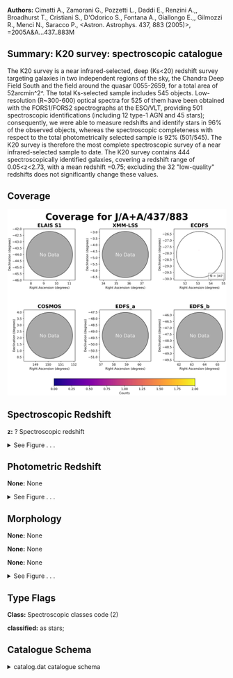 

**Authors:** Cimatti A., Zamorani G., Pozzetti L., Daddi E., Renzini A.,, Broadhurst T., Cristiani S., D'Odorico S., Fontana A., Giallongo E.,, Gilmozzi R., Menci N., Saracco P., <Astron. Astrophys. 437, 883 (2005)>, =2005A&A...437..883M

## Summary: K20 survey: spectroscopic catalogue

The K20 survey is a near infrared-selected, deep (Ks<20) redshift survey targeting galaxies in two independent regions of the sky, the Chandra Deep Field South and the field around the quasar 0055-2659, for a total area of 52arcmin^2^. The total Ks-selected sample includes 545 objects. Low-resolution (R~300-600) optical spectra for 525 of them have been obtained with the FORS1/FORS2 spectrographs at the ESO/VLT, providing 501 spectroscopic identifications (including 12 type-1 AGN and 45 stars); consequently, we were able to measure redshifts and identify stars in 96% of the observed objects, whereas the spectroscopic completeness with respect to the total photometrically selected sample is 92% (501/545). The K20 survey is therefore the most complete spectroscopic survey of a near infrared-selected sample to date. The K20 survey contains 444 spectroscopically identified galaxies, covering a redshift range of 0.05<z<2.73, with a mean redshift <z>=0.75; excluding the 32 "low-quality" redshifts does not significantly change these values.

## Coverage 

 

 
![](https://github.com/joshgithubbin/Sherlock-DDF/blob/main/pages/J_A+A_437_883/im/coverage.png?raw=true)

## Spectroscopic Redshift 



**z:** ? Spectroscopic redshift 




<details><summary>See Figure . . .</summary>

![](https://github.com/joshgithubbin/Sherlock-DDF/blob/main/pages/J_A+A_437_883/im/ZSP.png?raw=true)

</details>

## Photometric Redshift 



**None:** None 




<details><summary>See Figure . . .</summary>

![](https://github.com/joshgithubbin/Sherlock-DDF/blob/main/pages/J_A+A_437_883/im//ZPH.png?raw=true)

</details>

## Morphology 



**None:** None 

**None:** None 

**None:** None 




<details><summary>See Figure . . .</summary>

![](https://github.com/joshgithubbin/Sherlock-DDF/blob/main/pages/J_A+A_437_883/im//morphology.png?raw=true)

</details>
                      
## Type Flags 



**Class:** Spectroscopic classes code (2)

**classified:** as stars;



## Catalogue Schema 



<details>
<summary>catalog.dat catalogue schema</summary>

| Bytes   | Format   | Units     | Label         | Explanations                                                                                                                                                 |
|:--------|:---------|:----------|:--------------|:-------------------------------------------------------------------------------------------------------------------------------------------------------------|
| 1- 11   | A11      | ---       | Seq           | K20 identification number, CDFS_NNNNN or q0055_NNNNN                                                                                                         |
| 13- 14  | I2       | h         | RAh           | Right ascension (J2000.0)                                                                                                                                    |
| 16- 17  | I2       | min       | RAm           | Right ascension (J2000.0)                                                                                                                                    |
| 19- 24  | F6.3     | s         | RAs           | Right ascension (J2000.0)                                                                                                                                    |
| 26      | A1       | ---       | DE-           | Declination sign (J2000.0)                                                                                                                                   |
| 27- 28  | I2       | deg       | DEd           | Declination (J2000.0)                                                                                                                                        |
| 30- 31  | I2       | arcmin    | DEm           | Declination (J2000.0)                                                                                                                                        |
| 33- 37  | F5.2     | arcsec    | DEs           | Declination (J2000.0)                                                                                                                                        |
| 39- 43  | F5.2     | mag       | Ksmag         | Total (SExtractor BEST) Ks-band magnitude                                                                                                                    |
| 45- 48  | F4.2     | mag       | R-K           | R-K colour index, measured in a 2"-diameter aperture corrected to total                                                                                      |
| 50- 54  | F5.3     | ---       | z             | ? Spectroscopic redshift                                                                                                                                     |
| 55      | A1       | ---       | ---           | [I] (indef) when no redshift (q_z=-1)                                                                                                                        |
| 56- 57  | I2       | ---       | q_z           | [-1/1]? Quality flag on redshfit (1)                                                                                                                         |
| 59- 61  | A3       | ---       | Class         | Spectroscopic classes code (2)                                                                                                                               |
| 63- 79  | A17      | ---       | FileName      | Spectra file name in "sp" subdirectory                                                                                                                       |
| 81- 92  | A12      | ---       | Com           | Comment Note (1): Quality flag on redshfit as follows:                                                                                                       |
| 1       | =        | solid     | redshift      | determination;                                                                                                                                               |
| 0       | =        | tentative | redshift      | determination; -1 = no redshfit determination. Note (2): Spectroscopic classes as follows:                                                                   |
| 0       | =        | objects   | classified    | as stars;                                                                                                                                                    |
| 1       | =        | red       | passive       | early-type galaxies;                                                                                                                                         |
| 2       | =        | blue      | emission-line | galaxies; 1.5 = intermediate galaxies with emission lines but red continuum indices;                                                                         |
| 3       | =        | galaxies  | which         | are not included in one of the three previous classes; 4 = broad-line AGN. We remind that objects with only a tentative redshift (q_z=0) are not classified. |

**Note**: Quality flag on redshfit as follows:
      1 = solid redshift determination;
      0 = tentative redshift determination;
     -1 = no redshfit determination.
Note (2): Spectroscopic classes as follows:
      0 = objects classified as stars;
      1 = red passive early-type galaxies;
      2 = blue emission-line galaxies;
    1.5 = intermediate galaxies with emission lines but red continuum indices;
      3 = galaxies which are not included in one of the three previous classes;
      4 = broad-line AGN.
      We remind that objects with only a tentative redshift (q_z=0)
      are not classified.

</details>

        
        
